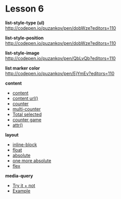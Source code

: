 # Lesson 6

**list-style-type (ul)**  
<http://codepen.io/puzankov/pen/dobWze?editors=110>  

**list-style-position**  
<http://codepen.io/puzankov/pen/dobWze?editors=110>  

**list-style-image**  
<http://codepen.io/puzankov/pen/QbLvQb?editors=110>  

**list marker color**  
<http://codepen.io/puzankov/pen/EjYmEv?editors=110>  

**content**  
* [content](http://codepen.io/puzankov/pen/wawezG?editors=110)  
* [content url()](http://codepen.io/puzankov/pen/RPbVyE?editors=110)  
* [counter](http://codepen.io/puzankov/pen/aOowdj?editors=110)  
* [multi-counter](http://codepen.io/puzankov/pen/dobRGr?editors=110)  
* [Total selected](http://codepen.io/puzankov/pen/pJzwyw?editors=110)  
* [counter game](http://codepen.io/puzankov/pen/MwgoyE?editors=110)  
* [attr()](http://codepen.io/puzankov/pen/eNOXvy?editors=110)  

**layout**  
* [inline-block](http://codepen.io/puzankov/pen/xGKBry?editors=110)  
* [float](http://codepen.io/puzankov/pen/QbLoqp?editors=110)  
* [absolute](http://codepen.io/puzankov/pen/eNYmVa?editors=110)  
* [one more absolute](http://codepen.io/puzankov/pen/RPwNyV?editors=110)  
* [flex](http://codepen.io/puzankov/pen/PqoweO?editors=110)  

**media-query**  
* [Try it + not](http://codepen.io/puzankov/pen/oXNBwJ?editors=110)  
* [Example](http://codepen.io/puzankov/pen/QbWdMG?editors=110)  
